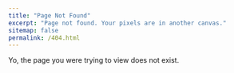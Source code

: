 ```yaml
---
title: "Page Not Found"
excerpt: "Page not found. Your pixels are in another canvas."
sitemap: false
permalink: /404.html
---
```


Yo, the page you were trying to view does not exist.